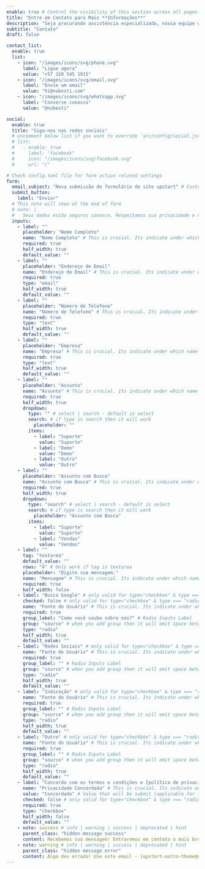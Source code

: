 ```yaml
---
enable: true # Control the visibility of this section across all pages where it is used
title: "Entre em Contato para Mais **Informações**"
description: "Seja procurando assistência especializada, nossa equipe dedicada está preparada para apoiá-lo a cada passo do caminho."
subtitle: "Contato"
draft: false

contact_list:
  enable: true
  list:
    - icon: "/images/icons/svg/phone.svg"
      label: "Ligue agora"
      value: "+57 320 545 1915"
    - icon: "/images/icons/svg/email.svg"
      label: "Envie um email"
      value: "hi@nubesti.com"
    - icon: "/images/icons/svg/whatsapp.svg"
      label: "Converse conosco"
      value: "@nubesti"

social:
  enable: true
  title: "Siga-nos nas redes sociais"
  # uncomment below list if you want to override `src/config/social.json` data
  # list:
  #   - enable: true
  #     label: "facebook"
  #     icon: "/images/icons/svg/facebook.svg"
  #     url: "/"

# Check config.toml file for form action related settings
form:
  email_subject: "Nova submissão de formulário do site upstart" # Customized email subject (applicable when anyone submit form, form submission may receive by email depend on provider)
  submit_button:
    label: "Enviar"
  # This note will show at the end of form
  # note: |
  #   Seus dados estão seguros conosco. Respeitamos sua privacidade e nunca compartilhamos suas informações. <br /> Leia nossa [Política de Privacidade](/pt/privacy-policy/).
  inputs:
    - label: ""
      placeholder: "Nome Completo"
      name: "Nome Completo" # This is crucial. Its indicate under which name you want to receive this field data
      required: true
      half_width: true
      default_value: ""
    - label: ""
      placeholder: "Endereço de Email"
      name: "Endereço de Email" # This is crucial. Its indicate under which name you want to receive this field data
      required: true
      type: "email"
      half_width: true
      default_value: ""
    - label: ""
      placeholder: "Número de Telefone"
      name: "Número de Telefone" # This is crucial. Its indicate under which name you want to receive this field data
      required: true
      type: "text"
      half_width: true
      default_value: ""
    - label: ""
      placeholder: "Empresa"
      name: "Empresa" # This is crucial. Its indicate under which name you want to receive this field data
      required: true
      type: "text"
      half_width: true
      default_value: ""
    - label: ""
      placeholder: "Assunto"
      name: "Assunto" # This is crucial. Its indicate under which name you want to receive this field data
      required: true
      half_width: true
      dropdown:
        type: "" # select | search - default is select
        search: # if type is search then it will work
          placeholder: ""
        items:
          - label: "Suporte"
            value: "Suporte"
          - label: "Demo"
            value: "Demo"
          - label: "Outro"
            value: "Outro"
    - label: ""
      placeholder: "Assunto com Busca"
      name: "Assunto com Busca" # This is crucial. Its indicate under which name you want to receive this field data
      required: true
      half_width: true
      dropdown:
        type: "search" # select | search - default is select
        search: # if type is search then it will work
          placeholder: "Assunto com Busca"
        items:
          - label: "Suporte"
            value: "Suporte"
          - label: "Vendas"
            value: "Vendas"
    - label: ""
      tag: "textarea"
      default_value: ""
      rows: "4" # Only work if tag is textarea
      placeholder: "Digite sua mensagem."
      name: "Mensagem" # This is crucial. Its indicate under which name you want to receive this field data
      required: true
      half_width: false
    - label: "Busca Google" # only valid for type="checkbox" & type === "radio"
      checked: false # only valid for type="checkbox" & type === "radio"
      name: "Fonte do Usuário" # This is crucial. Its indicate under which name you want to receive this field data
      required: true
      group_label: "Como você soube sobre nós?" # Radio Inputs Label
      group: "source" # when you add group then it will omit space between the same group radio input
      type: "radio"
      half_width: true
      default_value: ""
    - label: "Redes Sociais" # only valid for type="checkbox" & type === "radio"
      name: "Fonte do Usuário" # This is crucial. Its indicate under which name you want to receive this field data
      required: true
      group_label: "" # Radio Inputs Label
      group: "source" # when you add group then it will omit space between the same group radio input
      type: "radio"
      half_width: true
      default_value: ""
    - label: "Indicação" # only valid for type="checkbox" & type === "radio"
      name: "Fonte do Usuário" # This is crucial. Its indicate under which name you want to receive this field data
      required: true
      group_label: "" # Radio Inputs Label
      group: "source" # when you add group then it will omit space between the same group radio input
      type: "radio"
      half_width: true
      default_value: ""
    - label: "Outro" # only valid for type="checkbox" & type === "radio"
      name: "Fonte do Usuário" # This is crucial. Its indicate under which name you want to receive this field data
      required: true
      group_label: "" # Radio Inputs Label
      group: "source" # when you add group then it will omit space between the same group radio input
      type: "radio"
      half_width: true
      default_value: ""
    - label: "Concordo com os termos e condições e [política de privacidade](/pt/contact/)." # only valid for type="checkbox" & type === "radio"
      name: "Privacidade Concordada" # This is crucial. Its indicate under which name you want to receive this field data
      value: "Concordado" # Value that will be submit (applicable for type="checkbox" & type === "radio")
      checked: false # only valid for type="checkbox" & type === "radio"
      required: true
      type: "checkbox"
      half_width: false
      default_value: ""
    - note: success # info | warning | success | deprecated | hint
      parent_class: "hidden message success"
      content: Recebemos sua mensagem! Entraremos em contato o mais breve possível.
    - note: warning # info | warning | success | deprecated | hint
      parent_class: "hidden message error"
      content: Algo deu errado! Use este email - [upstart-astro-theme@gmail.com](mailto:upstart-astro-theme@gmail.com) para enviar um ticket!
---
```

